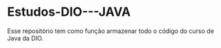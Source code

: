 # Estudos-DIO---JAVA
Esse repositório tem como função armazenar todo o código do curso de Java da DIO.
